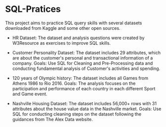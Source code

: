 # SQL-Pratices
This project aims to practice SQL query skills with several datasets downloaded from Kaggle and some other open sources.

- HR Dataset: The dataset and analysis questions were created by W3Resource as exercises to improve SQL skills.

- Customer Personality Dataset: The dataset includes 29 attributes, which are about the customer's personal and transactional information of a company. 
Goals: Use SQL for Cleaning and Pre-Processing data and conducting fundamental analysis of Customer's activities and spending.

- 120 years of Olympic history: The dataset includes all Games from Athens 1986 to Rio 2016.
Goals: The analysis focuses on the participation and performance of each country in each different Sport and Game event.

- Nashville Housing Dataset: The dataset includes 56,000+ rows with 31 attributes about the house value data in the Nashville market.
Goals: Use SQL for conducting cleaning steps on the dataset following the guidances from The Alex Data website.
